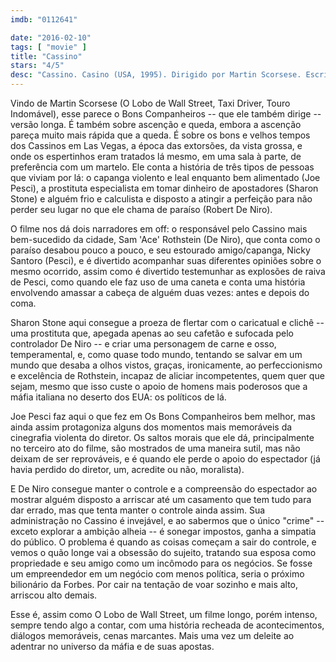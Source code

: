```yaml
---
imdb: "0112641"

date: "2016-02-10"
tags: [ "movie" ]
title: "Cassino"
stars: "4/5"
desc: "Cassino. Casino (USA, 1995). Dirigido por Martin Scorsese. Escrito por Nicholas Pileggi, Nicholas Pileggi, Martin Scorsese. Com Robert De Niro, Sharon Stone, Joe Pesci, James Woods, Don Rickles, Alan King, Kevin Pollak, L.Q. Jones, Dick Smothers."
---
```

Vindo de Martin Scorsese (O Lobo de Wall Street, Taxi Driver, Touro Indomável), esse parece o Bons Companheiros -- que ele também dirige -- versão longa. É também sobre ascenção e queda, embora a ascenção pareça muito mais rápida que a queda. É sobre os bons e velhos tempos dos Cassinos em Las Vegas, a época das extorsões, da vista grossa, e onde os espertinhos eram tratados lá mesmo, em uma sala à parte, de preferência com um martelo. Ele conta a história de três tipos de pessoas que viviam por lá: o capanga violento e leal enquanto bem alimentado (Joe Pesci), a prostituta especialista em tomar dinheiro de apostadores (Sharon Stone) e alguém frio e calculista e disposto a atingir a perfeição para não perder seu lugar no que ele chama de paraíso (Robert De Niro).

O filme nos dá dois narradores em off: o responsável pelo Cassino mais bem-sucedido da cidade, Sam 'Ace' Rothstein (De Niro), que conta como o paraíso desabou pouco a pouco, e seu estourado amigo/capanga, Nicky Santoro (Pesci), e é divertido acompanhar suas diferentes opiniões sobre o mesmo ocorrido, assim como é divertido testemunhar as explosões de raiva de Pesci, como quando ele faz uso de uma caneta e conta uma história envolvendo amassar a cabeça de alguém duas vezes: antes e depois do coma.

Sharon Stone aqui consegue a proeza de flertar com o caricatual e clichê -- uma prostituta que, apegada apenas ao seu cafetão e sufocada pelo controlador De Niro -- e criar uma personagem de carne e osso, temperamental, e, como quase todo mundo, tentando se salvar em um mundo que desaba a olhos vistos, graças, ironicamente, ao perfeccionismo e excelência de Rothstein, incapaz de aliciar incompetentes, quem quer que sejam, mesmo que isso custe o apoio de homens mais poderosos que a máfia italiana no deserto dos EUA: os políticos de lá.

Joe Pesci faz aqui o que fez em Os Bons Companheiros bem melhor, mas ainda assim protagoniza alguns dos momentos mais memoráveis da cinegrafia violenta do diretor. Os saltos morais que ele dá, principalmente no terceiro ato do filme, são mostrados de uma maneira sutil, mas não deixam de ser reprováveis, e é quando ele perde o apoio do espectador (já havia perdido do diretor, um, acredite ou não, moralista).

E De Niro consegue manter o controle e a compreensão do espectador ao mostrar alguém disposto a arriscar até um casamento que tem tudo para dar errado, mas que tenta manter o controle ainda assim. Sua administração no Cassino é invejável, e ao sabermos que o único "crime" -- exceto explorar a ambição alheia -- é sonegar impostos, ganha a simpatia do público. O problema é quando as coisas começam a sair do controle, e vemos o quão longe vai a obsessão do sujeito, tratando sua esposa como propriedade e seu amigo como um incômodo para os negócios. Se fosse um empreendedor em um negócio com menos política, seria o próximo bilionário da Forbes. Por cair na tentação de voar sozinho e mais alto, arriscou alto demais.

Esse é, assim como O Lobo de Wall Street, um filme longo, porém intenso, sempre tendo algo a contar, com uma história recheada de acontecimentos, diálogos memoráveis, cenas marcantes. Mais uma vez um deleite ao adentrar no universo da máfia e de suas apostas.
